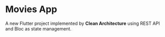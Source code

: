 # Movies App

A new Flutter project implemented by **Clean Architecture** using REST API and Bloc as state management.
